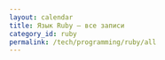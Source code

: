 ```yaml
---
layout: calendar
title: Язык Ruby — все записи
category_id: ruby
permalink: /tech/programming/ruby/all
---
```

